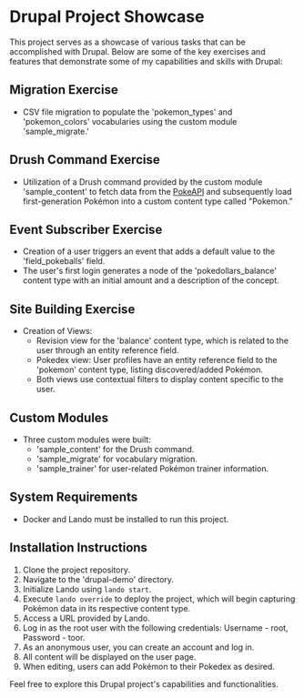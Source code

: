 # Drupal Project Showcase

This project serves as a showcase of various tasks that can be accomplished with Drupal. Below are some of the key exercises and features that demonstrate some of my capabilities and skills with Drupal:

## Migration Exercise
- CSV file migration to populate the 'pokemon_types' and 'pokemon_colors' vocabularies using the custom module 'sample_migrate.'

## Drush Command Exercise
- Utilization of a Drush command provided by the custom module 'sample_content' to fetch data from the [PokeAPI](https://pokeapi.co/) and subsequently load first-generation Pokémon into a custom content type called "Pokemon."

## Event Subscriber Exercise
- Creation of a user triggers an event that adds a default value to the 'field_pokeballs' field.
- The user's first login generates a node of the 'pokedollars_balance' content type with an initial amount and a description of the concept.

## Site Building Exercise
- Creation of Views:
  - Revision view for the 'balance' content type, which is related to the user through an entity reference field.
  - Pokedex view: User profiles have an entity reference field to the 'pokemon' content type, listing discovered/added Pokémon.
  - Both views use contextual filters to display content specific to the user.

## Custom Modules
- Three custom modules were built:
  - 'sample_content' for the Drush command.
  - 'sample_migrate' for vocabulary migration.
  - 'sample_trainer' for user-related Pokémon trainer information.

## System Requirements
- Docker and Lando must be installed to run this project.

## Installation Instructions
1. Clone the project repository.
2. Navigate to the 'drupal-demo' directory.
3. Initialize Lando using `lando start`.
4. Execute `lando override` to deploy the project, which will begin capturing Pokémon data in its respective content type.
5. Access a URL provided by Lando.
6. Log in as the root user with the following credentials: Username - root, Password - toor.
7. As an anonymous user, you can create an account and log in.
8. All content will be displayed on the user page.
9. When editing, users can add Pokémon to their Pokedex as desired.

Feel free to explore this Drupal project's capabilities and functionalities.

